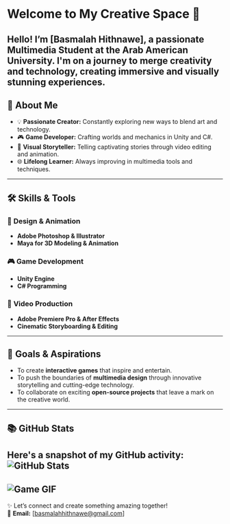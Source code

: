 # Welcome to My Creative Space 🌟

Hello! I’m **[Basmalah Hithnawe]**, a passionate **Multimedia Student** at the **Arab American University**. I'm on a journey to merge creativity and technology, creating immersive and visually stunning experiences.  
---
## 🚀 About Me  
- 💡 **Passionate Creator:** Constantly exploring new ways to blend art and technology.  
- 🎮 **Game Developer:** Crafting worlds and mechanics in Unity and C#.  
- 🎥 **Visual Storyteller:** Telling captivating stories through video editing and animation.  
- 🌐 **Lifelong Learner:** Always improving in multimedia tools and techniques.  
---
## 🛠️ Skills & Tools  
### 🎨 **Design & Animation**  
- **Adobe Photoshop & Illustrator**  
- **Maya for 3D Modeling & Animation**
### 🎮 **Game Development**  
- **Unity Engine**  
- **C# Programming**
### 🎥 **Video Production**  
- **Adobe Premiere Pro & After Effects**  
- **Cinematic Storyboarding & Editing**
---
## 🌈 Goals & Aspirations  
- To create **interactive games** that inspire and entertain.  
- To push the boundaries of **multimedia design** through innovative storytelling and cutting-edge technology.  
- To collaborate on exciting **open-source projects** that leave a mark on the creative world.  
---
## 📚 GitHub Stats  
Here's a snapshot of my GitHub activity:  
![GitHub Stats](https://github-readme-stats.vercel.app/api?username=Basmalah777&show_icons=true&theme=radical)
---
![Game GIF](https://media.giphy.com/media/du3J3cXyzhj75IOgvA/giphy.gif)
---
✨ Let’s connect and create something amazing together!  
📧 **Email:** [basmalahhithnawe@gmail.com]  

